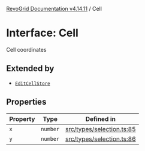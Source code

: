[RevoGrid Documentation v4.14.11](README.md) / Cell

# Interface: Cell

Cell coordinates

## Extended by

- [`EditCellStore`](Interface.EditCellStore.md)

## Properties

| Property | Type | Defined in |
| ------ | ------ | ------ |
| `x` | `number` | [src/types/selection.ts:85](https://github.com/revolist/revogrid/blob/8390153a63782c6f2a806fb42e5983525eb9dc87/src/types/selection.ts#L85) |
| `y` | `number` | [src/types/selection.ts:86](https://github.com/revolist/revogrid/blob/8390153a63782c6f2a806fb42e5983525eb9dc87/src/types/selection.ts#L86) |
